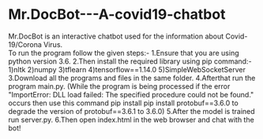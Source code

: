 # Mr.DocBot---A-covid19-chatbot
Mr.DocBot is an interactive chatbot used for the information about Covid-19/Corona Virus.  
To run the program follow the given steps:-
1.Ensure that you are using python version 3.6.
2.Then install the required library using pip command:-
  1)nltk
  2)numpy
  3)tflearn
  4)tensorflow==1.14.0
  5)SimpleWebSocketServer
3.Download all the programs and files in the same folder.
4.Afterthat run the program main.py.
(While the program is being processed if the error "ImportError: DLL load failed: The specified procedure could not be found." occurs
then use this command pip install pip install protobuf==3.6.0 to degrade the version of protobuf==3.6.1 to 3.6.0) 
5.After the model is trained run server.py.
6.Then open index.html in the web browser and chat with the bot!
                                                   
